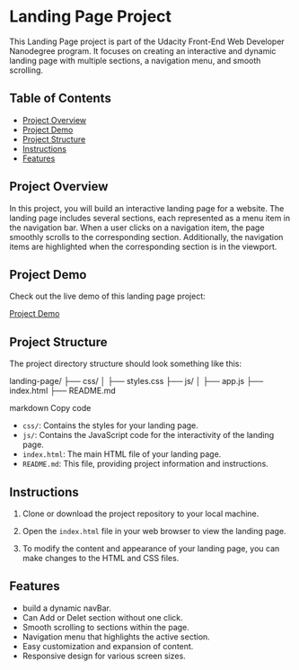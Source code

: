 # Landing Page Project

This Landing Page project is part of the Udacity Front-End Web Developer Nanodegree program. It focuses on creating an interactive and dynamic landing page with multiple sections, a navigation menu, and smooth scrolling.

## Table of Contents

- [Project Overview](#project-overview)
- [Project Demo](#Project-Demo)
- [Project Structure](#project-structure)
- [Instructions](#instructions)
- [Features](#features)

## Project Overview

In this project, you will build an interactive landing page for a website. The landing page includes several sections, each represented as a menu item in the navigation bar. When a user clicks on a navigation item, the page smoothly scrolls to the corresponding section. Additionally, the navigation items are highlighted when the corresponding section is in the viewport.

## Project Demo

Check out the live demo of this landing page project:

[Project Demo](URL_HERE)

## Project Structure

The project directory structure should look something like this:

landing-page/
├── css/
│ ├── styles.css
├── js/
│ ├── app.js
├── index.html
├── README.md

markdown
Copy code

- `css/`: Contains the styles for your landing page.
- `js/`: Contains the JavaScript code for the interactivity of the landing page.
- `index.html`: The main HTML file of your landing page.
- `README.md`: This file, providing project information and instructions.

## Instructions

1. Clone or download the project repository to your local machine.

2. Open the `index.html` file in your web browser to view the landing page.

3. To modify the content and appearance of your landing page, you can make changes to the HTML and CSS files.



## Features

- build a dynamic navBar.
- Can Add or Delet section without one click.
- Smooth scrolling to sections within the page.
- Navigation menu that highlights the active section.
- Easy customization and expansion of content.
- Responsive design for various screen sizes.


